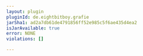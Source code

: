 ```yaml
---
layout: plugin
pluginId: de.eightbitboy.grafie
jarSha1: ad2a7db61de4791856ff52e985c5f6ae435d4ea2
isJarAvailable: true
error: NONE
violations: []

---
```

